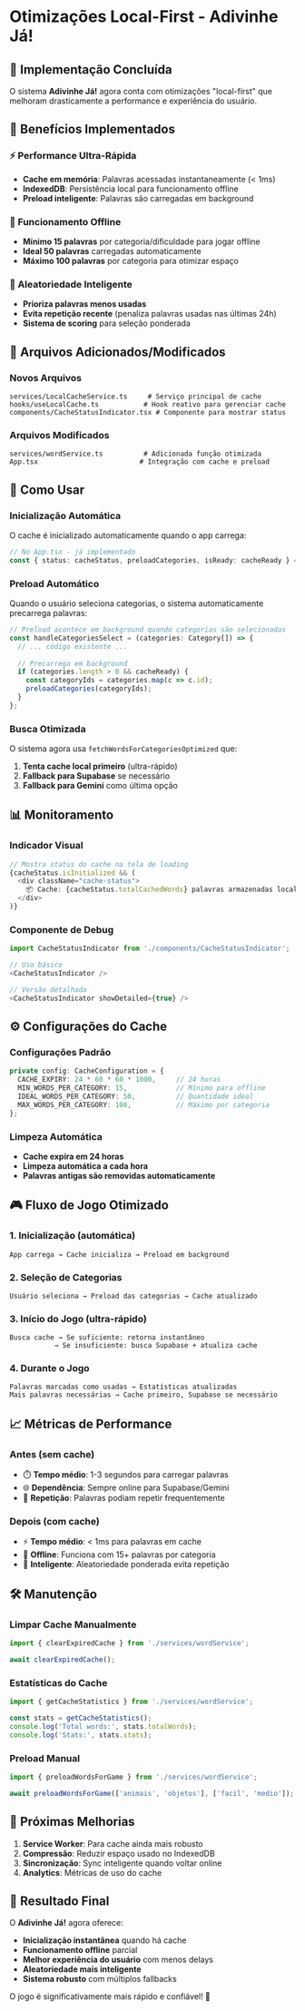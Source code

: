 # Otimizações Local-First - Adivinhe Já!

## 🚀 Implementação Concluída

O sistema **Adivinhe Já!** agora conta com otimizações "local-first" que melhoram drasticamente a performance e experiência do usuário.

## 🎯 Benefícios Implementados

### ⚡ Performance Ultra-Rápida
- **Cache em memória**: Palavras acessadas instantaneamente (< 1ms)
- **IndexedDB**: Persistência local para funcionamento offline
- **Preload inteligente**: Palavras são carregadas em background

### 🔄 Funcionamento Offline
- **Mínimo 15 palavras** por categoria/dificuldade para jogar offline
- **Ideal 50 palavras** carregadas automaticamente
- **Máximo 100 palavras** por categoria para otimizar espaço

### 🧠 Aleatoriedade Inteligente
- **Prioriza palavras menos usadas**
- **Evita repetição recente** (penaliza palavras usadas nas últimas 24h)
- **Sistema de scoring** para seleção ponderada

## 📁 Arquivos Adicionados/Modificados

### Novos Arquivos
```
services/LocalCacheService.ts     # Serviço principal de cache
hooks/useLocalCache.ts           # Hook reativo para gerenciar cache
components/CacheStatusIndicator.tsx # Componente para mostrar status
```

### Arquivos Modificados
```
services/wordService.ts          # Adicionada função otimizada
App.tsx                         # Integração com cache e preload
```

## 🔧 Como Usar

### Inicialização Automática
O cache é inicializado automaticamente quando o app carrega:

```typescript
// No App.tsx - já implementado
const { status: cacheStatus, preloadCategories, isReady: cacheReady } = useLocalCache();
```

### Preload Automático
Quando o usuário seleciona categorias, o sistema automaticamente precarrega palavras:

```typescript
// Preload acontece em background quando categorias são selecionadas
const handleCategoriesSelect = (categories: Category[]) => {
  // ... código existente ...
  
  // Precarrega em background
  if (categories.length > 0 && cacheReady) {
    const categoryIds = categories.map(c => c.id);
    preloadCategories(categoryIds);
  }
};
```

### Busca Otimizada
O sistema agora usa `fetchWordsForCategoriesOptimized` que:

1. **Tenta cache local primeiro** (ultra-rápido)
2. **Fallback para Supabase** se necessário
3. **Fallback para Gemini** como última opção

## 📊 Monitoramento

### Indicador Visual
```typescript
// Mostra status do cache na tela de loading
{cacheStatus.isInitialized && (
  <div className="cache-status">
    📦 Cache: {cacheStatus.totalCachedWords} palavras armazenadas localmente
  </div>
)}
```

### Componente de Debug
```typescript
import CacheStatusIndicator from './components/CacheStatusIndicator';

// Uso básico
<CacheStatusIndicator />

// Versão detalhada
<CacheStatusIndicator showDetailed={true} />
```

## ⚙️ Configurações do Cache

### Configurações Padrão
```typescript
private config: CacheConfiguration = {
  CACHE_EXPIRY: 24 * 60 * 60 * 1000,     // 24 horas
  MIN_WORDS_PER_CATEGORY: 15,            // Mínimo para offline
  IDEAL_WORDS_PER_CATEGORY: 50,          // Quantidade ideal
  MAX_WORDS_PER_CATEGORY: 100,           // Máximo por categoria
};
```

### Limpeza Automática
- **Cache expira em 24 horas**
- **Limpeza automática a cada hora**
- **Palavras antigas são removidas automaticamente**

## 🎮 Fluxo de Jogo Otimizado

### 1. **Inicialização** (automática)
```
App carrega → Cache inicializa → Preload em background
```

### 2. **Seleção de Categorias**
```
Usuário seleciona → Preload das categorias → Cache atualizado
```

### 3. **Início do Jogo** (ultra-rápido)
```
Busca cache → Se suficiente: retorna instantâneo
           → Se insuficiente: busca Supabase + atualiza cache
```

### 4. **Durante o Jogo**
```
Palavras marcadas como usadas → Estatísticas atualizadas
Mais palavras necessárias → Cache primeiro, Supabase se necessário
```

## 📈 Métricas de Performance

### Antes (sem cache)
- ⏱️ **Tempo médio**: 1-3 segundos para carregar palavras
- 🌐 **Dependência**: Sempre online para Supabase/Gemini
- 🔄 **Repetição**: Palavras podiam repetir frequentemente

### Depois (com cache)
- ⚡ **Tempo médio**: < 1ms para palavras em cache
- 📱 **Offline**: Funciona com 15+ palavras por categoria
- 🎯 **Inteligente**: Aleatoriedade ponderada evita repetição

## 🛠️ Manutenção

### Limpar Cache Manualmente
```typescript
import { clearExpiredCache } from './services/wordService';

await clearExpiredCache();
```

### Estatísticas do Cache
```typescript
import { getCacheStatistics } from './services/wordService';

const stats = getCacheStatistics();
console.log('Total words:', stats.totalWords);
console.log('Stats:', stats.stats);
```

### Preload Manual
```typescript
import { preloadWordsForGame } from './services/wordService';

await preloadWordsForGame(['animais', 'objetos'], ['facil', 'medio']);
```

## 🔮 Próximas Melhorias

1. **Service Worker**: Para cache ainda mais robusto
2. **Compressão**: Reduzir espaço usado no IndexedDB
3. **Sincronização**: Sync inteligente quando voltar online
4. **Analytics**: Métricas de uso do cache

## 🎉 Resultado Final

O **Adivinhe Já!** agora oferece:
- **Inicialização instantânea** quando há cache
- **Funcionamento offline** parcial
- **Melhor experiência do usuário** com menos delays
- **Aleatoriedade mais inteligente** 
- **Sistema robusto** com múltiplos fallbacks

O jogo é significativamente mais rápido e confiável! 🚀